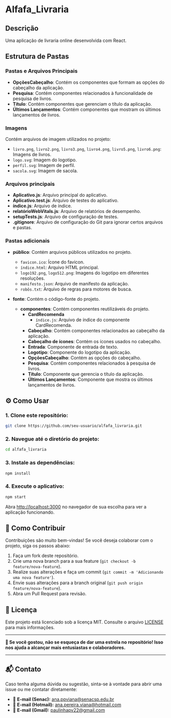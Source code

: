 # Alfafa_Livraria

## Descrição
Uma aplicação de livraria online desenvolvida com React.

## Estrutura de Pastas

### Pastas e Arquivos Principais
- **OpçõesCabeçalho**: Contém os componentes que formam as opções do cabeçalho da aplicação.
- **Pesquisa**: Contém componentes relacionados à funcionalidade de pesquisa de livros.
- **Título**: Contém componentes que gerenciam o título da aplicação.
- **Últimos Lançamentos**: Contém componentes que mostram os últimos lançamentos de livros.

### Imagens
Contém arquivos de imagem utilizados no projeto:
  - `livro.png`, `livro2.png`, `livro3.png`, `livro4.png`, `livro5.png`, `livro6.png`: Imagens de livros.
  - `logo.svg`: Imagem do logotipo.
  - `perfil.svg`: Imagem de perfil.
  - `sacola.svg`: Imagem de sacola.

### Arquivos principais
- **Aplicativo.js**: Arquivo principal do aplicativo.
- **Aplicativo.test.js**: Arquivo de testes do aplicativo.
- **índice.js**: Arquivo de índice.
- **relatórioWebVitals.js**: Arquivo de relatórios de desempenho.
- **setupTests.js**: Arquivo de configuração de testes.
- **.gitignore**: Arquivo de configuração do Git para ignorar certos arquivos e pastas.

### Pastas adicionais
- **público**: Contém arquivos públicos utilizados no projeto.
  - `favicon.ico`: Ícone do favicon.
  - `índice.html`: Arquivo HTML principal.
  - `logo192.png`, `logo512.png`: Imagens do logotipo em diferentes resoluções.
  - `manifesto.json`: Arquivo de manifesto da aplicação.
  - `robôs.txt`: Arquivo de regras para motores de busca.

- **fonte**: Contém o código-fonte do projeto.
  - **componentes**: Contém componentes reutilizáveis do projeto.
    - **CardRecomenda**
      - `índice.js`: Arquivo de índice do componente CardRecomenda.
    - **Cabeçalho**: Contém componentes relacionados ao cabeçalho da aplicação.
    - **Cabeçalho de ícones**: Contém os ícones usados no cabeçalho.
    - **Entrada**: Componente de entrada de texto.
    - **Logotipo**: Componente do logotipo da aplicação.
    - **OpçõesCabeçalho**: Contém as opções do cabeçalho.
    - **Pesquisa**: Contém componentes relacionados à pesquisa de livros.
    - **Título**: Componente que gerencia o título da aplicação.
    - **Últimos Lançamentos**: Componente que mostra os últimos lançamentos de livros.

## ⚙️ Como Usar

### 1. Clone este repositório:
```bash
git clone https://github.com/seu-usuario/alfafa_livraria.git
```

### 2. Navegue até o diretório do projeto:
```bash
cd alfafa_livraria
```

### 3. Instale as dependências:
```bash
npm install
```

### 4. Execute o aplicativo:
```bash
npm start
```
Abra [http://localhost:3000](http://localhost:3000) no navegador de sua escolha para ver a aplicação funcionando.

## 👥 Como Contribuir

Contribuições são muito bem-vindas! Se você deseja colaborar com o projeto, siga os passos abaixo:

1. Faça um fork deste repositório.
2. Crie uma nova branch para a sua feature (`git checkout -b feature/nova-feature`).
3. Realize suas alterações e faça um commit (`git commit -m 'Adicionando uma nova feature'`).
4. Envie suas alterações para a branch original (`git push origin feature/nova-feature`).
5. Abra um Pull Request para revisão.

## 📝 Licença

Este projeto está licenciado sob a licença MIT. Consulte o arquivo [LICENSE](./LICENSE.txt) para mais informações.

---

**🌟 Se você gostou, não se esqueça de dar uma estrela no repositório! Isso nos ajuda a alcançar mais entusiastas e colaboradores.**

---

## 📬 Contato

Caso tenha alguma dúvida ou sugestão, sinta-se à vontade para abrir uma issue ou me contatar diretamente:

- 📧 **E-mail (Senac):** ana.ppviana@senacsp.edu.br 
- 📧 **E-mail (Hotmail):** ana.pereira.viana@hotmail.com  
- 📧 **E-mail (Gmail):** paulinhapv22@gmail.com  
